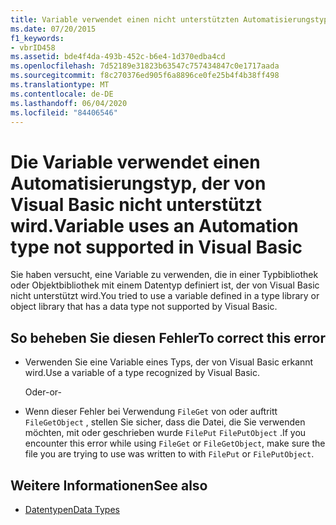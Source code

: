 ```yaml
---
title: Variable verwendet einen nicht unterstützten Automatisierungstyp.
ms.date: 07/20/2015
f1_keywords:
- vbrID458
ms.assetid: bde4f4da-493b-452c-b6e4-1d370edba4cd
ms.openlocfilehash: 7d52189e31823b63547c757434847c0e1717aada
ms.sourcegitcommit: f8c270376ed905f6a8896ce0fe25b4f4b38ff498
ms.translationtype: MT
ms.contentlocale: de-DE
ms.lasthandoff: 06/04/2020
ms.locfileid: "84406546"
---
```

# <a name="variable-uses-an-automation-type-not-supported-in-visual-basic"></a><span data-ttu-id="a4b1f-102">Die Variable verwendet einen Automatisierungstyp, der von Visual Basic nicht unterstützt wird.</span><span class="sxs-lookup"><span data-stu-id="a4b1f-102">Variable uses an Automation type not supported in Visual Basic</span></span>

<span data-ttu-id="a4b1f-103">Sie haben versucht, eine Variable zu verwenden, die in einer Typbibliothek oder Objektbibliothek mit einem Datentyp definiert ist, der von Visual Basic nicht unterstützt wird.</span><span class="sxs-lookup"><span data-stu-id="a4b1f-103">You tried to use a variable defined in a type library or object library that has a data type not supported by Visual Basic.</span></span>

## <a name="to-correct-this-error"></a><span data-ttu-id="a4b1f-104">So beheben Sie diesen Fehler</span><span class="sxs-lookup"><span data-stu-id="a4b1f-104">To correct this error</span></span>

- <span data-ttu-id="a4b1f-105">Verwenden Sie eine Variable eines Typs, der von Visual Basic erkannt wird.</span><span class="sxs-lookup"><span data-stu-id="a4b1f-105">Use a variable of a type recognized by Visual Basic.</span></span>

     <span data-ttu-id="a4b1f-106">Oder</span><span class="sxs-lookup"><span data-stu-id="a4b1f-106">-or-</span></span>

- <span data-ttu-id="a4b1f-107">Wenn dieser Fehler bei Verwendung `FileGet` von oder auftritt `FileGetObject` , stellen Sie sicher, dass die Datei, die Sie verwenden möchten, mit oder geschrieben wurde `FilePut` `FilePutObject` .</span><span class="sxs-lookup"><span data-stu-id="a4b1f-107">If you encounter this error while using `FileGet` or `FileGetObject`, make sure the file you are trying to use was written to with `FilePut` or `FilePutObject`.</span></span>

## <a name="see-also"></a><span data-ttu-id="a4b1f-108">Weitere Informationen</span><span class="sxs-lookup"><span data-stu-id="a4b1f-108">See also</span></span>

- [<span data-ttu-id="a4b1f-109">Datentypen</span><span class="sxs-lookup"><span data-stu-id="a4b1f-109">Data Types</span></span>](../data-types/index.md)

